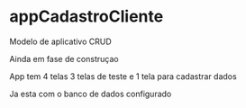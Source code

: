 # appCadastroCliente
Modelo de aplicativo CRUD

Ainda em fase de construçao

App tem 4 telas 
3 telas de teste e 1 tela para cadastrar dados

Ja esta com o banco de dados configurado
